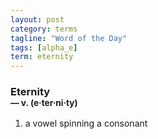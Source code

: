 ```yaml
---
layout: post
category: terms
tagline: "Word of the Day"
tags: [alpha_e]
term: eternity
---
```


<h3>Eternity<br/> <small>&mdash; v. (e<span>&middot;</span>ter<span>&middot;</span>ni<span>&middot;</span>ty)</small></h3>
<p><ol>
<li>a vowel spinning a consonant</li>
</ol></p>

